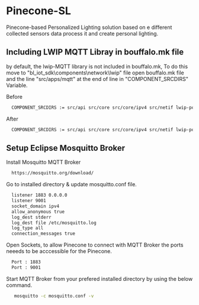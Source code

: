 # Pinecone-SL
Pinecone-based Personalized Lighting solution based on e different collected sensors data process it and create personal lighting. 


## Including LWIP MQTT Libray in bouffalo.mk file

by default, the lwip-MQTT library is not included in bouffalo.mk, To do this move to "bl_iot_sdk\components\network\lwip" file open bouffalo.mk file and the line "src/apps/mqtt" at the end of line in "COMPONENT_SRCDIRS" Variable.

Before
```bash
  COMPONENT_SRCDIRS := src/api src/core src/core/ipv4 src/netif lwip-port/FreeRTOS lwip-port src/apps/altcp_tls

```

After
```bash
  COMPONENT_SRCDIRS := src/api src/core src/core/ipv4 src/netif lwip-port/FreeRTOS lwip-port src/apps/altcp_tls src/apps/mqtt

```


## Setup Eclipse Mosquitto Broker




Install Mosquitto MQTT Broker

```bash
  https://mosquitto.org/download/
```

Go to installed directory & update mosquitto.conf file.

```bash
  listener 1883 0.0.0.0
  listener 9001
  socket_domain ipv4
  allow_anonymous true
  log_dest stderr
  log_dest file /etc/mosquitto.log
  log_type all
  connection_messages true

```
Open Sockets, to allow Pinecone to connect with MQTT Broker the ports neeeds to be acccessible for the Pinecone.

```bash
  Port : 1883
  Port : 9001
```

Start MQTT Broker from your prefered installed directory by using the below command.

```bash
   mosquitto -c mosquitto.conf -v
```


